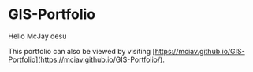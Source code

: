 # GIS-Portfolio
Hello McJay desu

This portfolio can also be viewed by visiting [https://mciav.github.io/GIS-Portfolio](https://mciav.github.io/GIS-Portfolio/).
